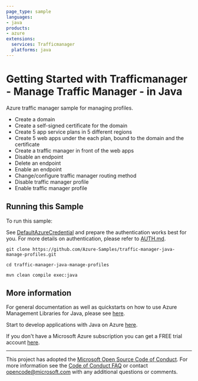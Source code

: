 ```yaml
---
page_type: sample
languages:
- java
products:
- azure
extensions:
  services: Trafficmanager
  platforms: java
---
```


# Getting Started with Trafficmanager - Manage Traffic Manager - in Java #


  Azure traffic manager sample for managing profiles.
   - Create a domain
   - Create a self-signed certificate for the domain
   - Create 5 app service plans in 5 different regions
   - Create 5 web apps under the each plan, bound to the domain and the certificate
   - Create a traffic manager in front of the web apps
   - Disable an endpoint
   - Delete an endpoint
   - Enable an endpoint
   - Change/configure traffic manager routing method
   - Disable traffic manager profile
   - Enable traffic manager profile
 

## Running this Sample ##

To run this sample:

See [DefaultAzureCredential](https://github.com/Azure/azure-sdk-for-java/tree/main/sdk/identity/azure-identity#defaultazurecredential) and prepare the authentication works best for you. For more details on authentication, please refer to [AUTH.md](https://github.com/Azure/azure-sdk-for-java/blob/main/sdk/resourcemanager/docs/AUTH.md).

    git clone https://github.com/Azure-Samples/traffic-manager-java-manage-profiles.git

    cd traffic-manager-java-manage-profiles

    mvn clean compile exec:java

## More information ##

For general documentation as well as quickstarts on how to use Azure Management Libraries for Java, please see [here](https://aka.ms/azsdk/java/mgmt).

Start to develop applications with Java on Azure [here](http://azure.com/java).

If you don't have a Microsoft Azure subscription you can get a FREE trial account [here](http://go.microsoft.com/fwlink/?LinkId=330212).

---

This project has adopted the [Microsoft Open Source Code of Conduct](https://opensource.microsoft.com/codeofconduct/). For more information see the [Code of Conduct FAQ](https://opensource.microsoft.com/codeofconduct/faq/) or contact [opencode@microsoft.com](mailto:opencode@microsoft.com) with any additional questions or comments.